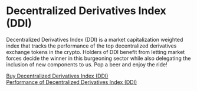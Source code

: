 # Decentralized Derivatives Index (DDI)
Decentralized Derivatives Index (DDI) is a market capitalization weighted index that tracks the performance of the top decentralized derivatives exchange tokens in the crypto. Holders of DDI benefit from letting market forces decide the winner in this burgeoning sector while also delegating the inclusion of new components to us. Pop a beer and enjoy the ride!

[Buy Decentralized Derivatives Index (DDI)](https://www.tokensets.com/v2/set/ethereum/0xC8FB4d5435f7590d347f4640871e6ab7eA92EaD5)  
[Performance of Decentralized Derivatives Index (DDI)](https://app.zerion.io/invest/asset/DDI-0xc8fb4d5435f7590d347f4640871e6ab7ea92ead5)
